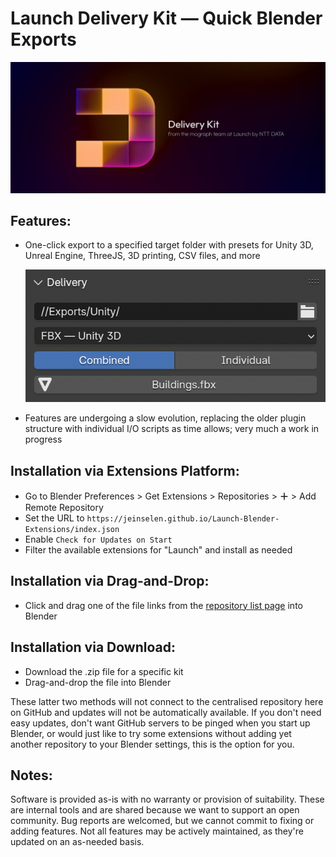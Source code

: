 # Launch Delivery Kit — Quick Blender Exports

![3D render of an abstract D-shaped logo made up of blocks with some rounded corners in soft yellow-oranges and purple, text in the image reads Delivery Kit from the Mograph team at Launch by NTT DATA](images/DeliveryKit.jpg)

## Features:

- One-click export to a specified target folder with presets for Unity 3D, Unreal Engine, ThreeJS, 3D printing, CSV files, and more

  ![Screenshot-Export](images/Screenshot-Export.png)

- Features are undergoing a slow evolution, replacing the older plugin structure with individual I/O scripts as time allows; very much a work in progress



## Installation via Extensions Platform:

- Go to Blender Preferences > Get Extensions > Repositories > **＋** > Add Remote Repository
- Set the URL to `https://jeinselen.github.io/Launch-Blender-Extensions/index.json`
- Enable `Check for Updates on Start`
- Filter the available extensions for "Launch" and install as needed



## Installation via Drag-and-Drop:

- Click and drag one of the file links from the [repository list page](https://jeinselen.github.io/Launch-Blender-Extensions/) into Blender



## Installation via Download:

- Download the .zip file for a specific kit
- Drag-and-drop the file into Blender



These latter two methods will not connect to the centralised repository here on GitHub and updates will not be automatically available. If you don't need easy updates, don't want GitHub servers to be pinged when you start up Blender, or would just like to try some extensions without adding yet another repository to your Blender settings, this is the option for you.



## Notes:

Software is provided as-is with no warranty or provision of suitability. These are internal tools and are shared because we want to support an open community. Bug reports are welcomed, but we cannot commit to fixing or adding features. Not all features may be actively maintained, as they're updated on an as-needed basis.
